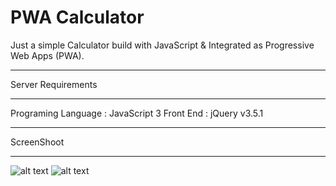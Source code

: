 # PWA Calculator

Just a simple Calculator build with JavaScript & Integrated as Progressive Web Apps (PWA).



*******************
Server Requirements
*******************

Programing Language : JavaScript 3
Front End : jQuery v3.5.1 

************
ScreenShoot
************
![alt text](https://blogger.googleusercontent.com/img/b/R29vZ2xl/AVvXsEiJyclcYfNmzimuhosfmQ8eVOoRISBWsRMQGhFqU7WRIqHwJmTzcMJ8ELDHqOakk_KixEBJdvsYwFQeUhIG0ptG0JuJ6Do88ePoQ611PhZwd0XnsaUMFYnIHgSSghTHoGSNG7sW1dV3kKavAJHbCbtdqFrSvBTy-NEz6fceZf1KO0xMVZf8phfApUBVRPpt/s1600/contoh_hasil_splashscreen_PWA.jpg)
![alt text](https://blogger.googleusercontent.com/img/b/R29vZ2xl/AVvXsEiOTCNzFOGbtveHo4Ak6VMPxYHkUIQqU3c3ED4IptGOM6tjENCEpVp7f8lR4hKXprpMBUPN50Kpm2xjshb2wkmBggHP3Fw5bpFU09ZfZjDK-SagWTIUeKonfEern46d9LXlnkNcOc_hfeLhs-GSvujleZhdkcXU-3gqaTW5vHyUmk4U585MVn3jIJCE1hGO/s1600/contoh_hasil_perhitungan_aplikasi_pwa_calculator_sederhana.jpg)
